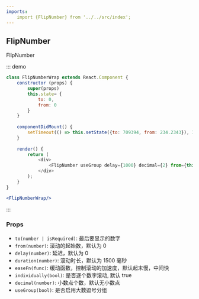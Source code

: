 ```yaml
---
imports:
    import {FlipNumber} from '../../src/index';
---
```

## FlipNumber

FlipNumber

::: demo
```js
class FlipNumberWrap extends React.Component {
    constructor (props) {
        super(props)
        this.state= {
            to: 0,
            from: 0
        }
    }
    
    componentDidMount() {
        setTimeout(() => this.setState({to: 709394, from: 234.2343}), 1300)
    }
    
    render() {
        return (
            <div>
                <FlipNumber useGroup delay={1000} decimal={2} from={this.state.from} to={this.state.to} className='gm-text-red gm-text-20'/>
            </div>
        );
    }
}
```

```jsx
<FlipNumberWrap/>
```

:::

### Props
- `to(number | isRequired)`: 最后要显示的数字
- `from(number)`: 滚动的起始数，默认为 0
- `delay(number)`: 延迟，默认为 0
- `duration(number)`: 滚动时长，默认为 1500 毫秒
- `easeFn(func)`: 缓动函数，控制滚动的加速度，默认起末慢，中间快
- `individually(bool)`: 是否逐个数字滚动, 默认 true
- `decimal(number)`: 小数点个数，默认无小数点
- `useGroup(bool)`: 是否启用大数逗号分组
